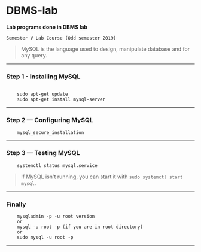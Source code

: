# DBMS-lab


__Lab programs done in DBMS lab__


`Semester V Lab Course (Odd semester 2019)`

>MySQL is the language used to design, manipulate database and for any query.
---------------------------------------------------------------------------
### Step 1 - Installing MySQL
```shell

    sudo apt-get update
    sudo apt-get install mysql-server
```
---------------------------------------------------------------------------
### Step 2 — Configuring MySQL
```shell
    mysql_secure_installation

```
---------------------------------------------------------------------------
### Step 3 — Testing MySQL
```shell
    systemctl status mysql.service
```
>If MySQL isn't running, you can start it with `sudo systemctl start mysql`.
---------------------------------------------------------------------------
### Finally
```shell
    mysqladmin -p -u root version
    or
    mysql -u root -p (if you are in root directory)
    or
    sudo mysql -u root -p
```
---------------------------------------------------------------------------

